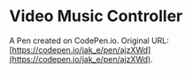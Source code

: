 # Video Music Controller

A Pen created on CodePen.io. Original URL: [https://codepen.io/jak_e/pen/ajzXWd](https://codepen.io/jak_e/pen/ajzXWd).

